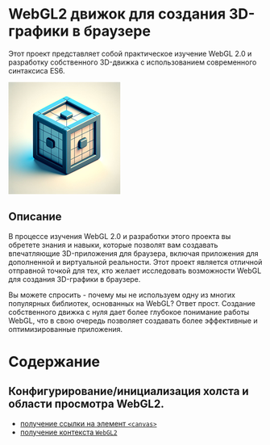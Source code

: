 # WebGL2 движок для создания 3D-графики в браузере

Этот проект представляет собой практическое изучение WebGL 2.0 и разработку собственного 3D-движка с использованием современного синтаксиса ES6.

![img](./doc/img/webgl2.png)

## Описание

В процессе изучения WebGL 2.0 и разработки этого проекта вы обретете знания и навыки, которые позволят вам создавать впечатляющие 3D-приложения для браузера, включая приложения для дополненной и виртуальной реальности. Этот проект является
отличной отправной точкой для тех, кто желает исследовать возможности WebGL для создания 3D-графики в браузере.

Вы можете спросить - почему мы не используем одну из многих популярных библиотек, основанных на WebGL? Ответ прост. Создание собственного движка с нуля дает более глубокое понимание работы WebGL, что в свою очередь позволяет создавать более
эффективные и оптимизированные приложения.

# Содержание

## Конфигурирование/инициализация холста и области просмотра WebGL2.

- [получение ссылки на элемент `<canvas>`](https://gitverse.ru/zavx0z/webgl2/content/получение-canvas)
- [получение контекста `WebGL2`](https://gitverse.ru/zavx0z/webgl2/content/получение-контекста-WebGL2)
